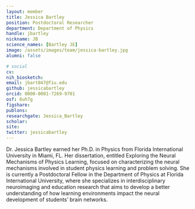 ```yaml
---
layout: member
title: Jessica Bartley
position: Postdoctoral Researcher
department: Department of Physics
handle: jbartley
nickname: JB
science_names: [Bartley JE]
image: /assets/images/team/jessica-bartley.jpg
alumni: false

# social
cv:
nih_biosketch:
email: jbart047@fiu.edu
github: jessicabartley
orcid: 0000-0001-7269-9701
osf: 8uh7g
figshare:
publons:
researchgate: Jessica_Bartley
scholar:
site:
twitter: jessicabartley
---
```


Dr. Jessica Bartley earned her Ph.D. in Physics from Florida International University in Miami, FL. Her dissertation, entitled Exploring the Neural Mechanisms of Physics Learning, focused on characterizing the neural mechanisms involved in student physics learning and problem solving. She is currently a Postdoctoral Fellow in the Department of Physics at Florida International University, where she specializes in interdisciplinary neuroimaging and education research that aims to develop a better understanding of how learning environments impact the neural development of students’ brain networks.
